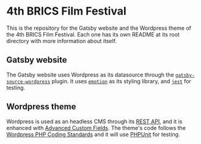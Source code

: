 # 4th BRICS Film Festival

This is the repository for the Gatsby website and the Wordpress theme of the 4th BRICS Film Festival. Each one has its own README at its root directory with more information about itself.

## Gatsby website

The Gatsby website uses Wordpress as its datasource through the [`gatsby-source-wordpress`](https://www.gatsbyjs.org/packages/gatsby-source-wordpress/) plugin. It uses [`emotion`](https://github.com/emotion-js/emotion) as its styling library, and [`jest`](https://jestjs.io/) for testing.

## Wordpress theme

Wordpress is used as an headless CMS through its [REST API](https://developer.wordpress.org/rest-api/), and it is enhanced with [Advanced Custom Fields](https://www.advancedcustomfields.com/). The theme's code follows the [Wordpress PHP Coding Standards](https://make.wordpress.org/core/handbook/best-practices/coding-standards/php/) and it will use [PHPUnit](https://phpunit.de/) for testing.
